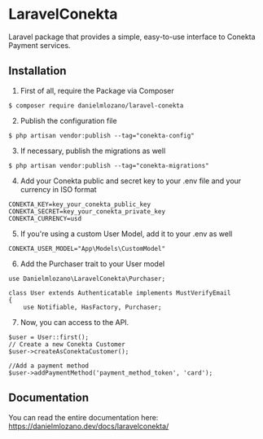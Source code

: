 # LaravelConekta

Laravel package that provides a simple, easy-to-use interface to Conekta Payment services.

## Installation

1. First of all, require the Package via Composer

```
$ composer require danielmlozano/laravel-conekta
```

2. Publish the configuration file

```
$ php artisan vendor:publish --tag="conekta-config"
```

3. If necessary, publish the migrations as well

```
$ php artisan vendor:publish --tag="conekta-migrations"
```

4. Add your Conekta public and secret key to your .env file and your currency in ISO format

```
CONEKTA_KEY=key_your_conekta_public_key
CONEKTA_SECRET=key_your_conekta_private_key
CONEKTA_CURRENCY=usd
```

5. If you're using a custom User Model, add it to your .env as well

```
CONEKTA_USER_MODEL="App\Models\CustomModel"
```

6. Add the Purchaser trait to your User model

```
use Danielmlozano\LaravelConekta\Purchaser;

class User extends Authenticatable implements MustVerifyEmail
{
    use Notifiable, HasFactory, Purchaser;
```

7. Now, you can access to the API.

```
$user = User::first();
// Create a new Conekta Customer
$user->createAsConektaCustomer();

//Add a payment method
$user->addPaymentMethod('payment_method_token', 'card');

```

## Documentation

You can read the entire documentation here: <a href="https://danielmlozano.dev/docs/laravelconekta/" target="_blank">https://danielmlozano.dev/docs/laravelconekta/</a>
